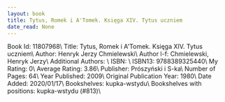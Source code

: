 ```yaml
---
layout: book
title: Tytus, Romek i A'Tomek. Księga XIV. Tytus uczniem
date_read: None
---
```


Book Id: 11807968\ 
Title: Tytus, Romek i A'Tomek. Księga XIV. Tytus uczniem\ 
Author: Henryk Jerzy Chmielewski\ 
Author l-f: Chmielewski, Henryk Jerzy\ 
Additional Authors: \ 
ISBN: \ 
ISBN13: 9788389325440\ 
My Rating: 0\ 
Average Rating: 3.86\ 
Publisher: Prószyński i S-ka\ 
Number of Pages: 64\ 
Year Published: 2009\ 
Original Publication Year: 1980\ 
Date Added: 2020/01/17\ 
Bookshelves: kupka-wstydu\ 
Bookshelves with positions: kupka-wstydu (#813)\ 

